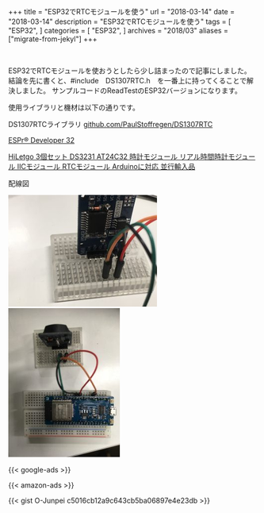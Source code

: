 +++
title = "ESP32でRTCモジュールを使う"
url = "2018-03-14"
date = "2018-03-14"
description = "ESP32でRTCモジュールを使う"
tags = [
    "ESP32",
]
categories = [
    "ESP32",
]
archives = "2018/03"
aliases = ["migrate-from-jekyl"]
+++

<br>

ESP32でRTCモジュールを使おうとしたら少し詰まったので記事にしました。
結論を先に書くと、#include　DS1307RTC.h　を一番上に持ってくることで解決しました。
サンプルコードのReadTestのESP32バージョンになります。

使用ライブラリと機材は以下の通りです。

DS1307RTCライブラリ
[github.com/PaulStoffregen/DS1307RTC](https://github.com/PaulStoffregen/DS1307RTC)

[ESPr® Developer 32 ](https://amzn.to/2u4PvEn)


[HiLetgo 3個セット DS3231 AT24C32 時計モジュール リアル時間時計モジュール IICモジュール RTCモジュール Arduinoに対応 並行輸入品](https://amzn.to/39qbi9R)


配線図  

![alt](1.jpg)
![alt](2.jpg)

<!-- Google Ads -->
{{< google-ads >}}

<!-- Amazon Ads -->
{{< amazon-ads >}}

{{< gist O-Junpei c5016cb12a9c643cb5ba06897e4e23db >}}
